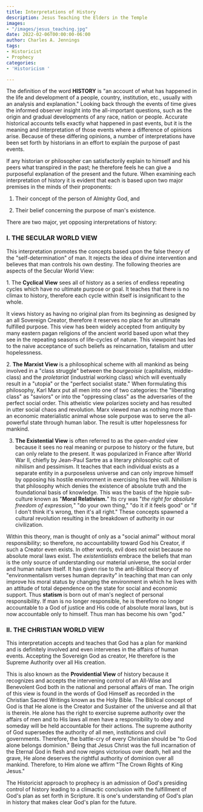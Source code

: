 ```yaml
---
title: Interpretations of History
description: Jesus Teaching the Elders in the Temple
images:
- "/images/jesus_teaching.jpg"
date: 2022-02-06T00:00:00-06:00
author: Charles A. Jennings
tags:
- Historicist
- Prophecy
categories:
- 'Historicism '

---
```

The definition of the word **HISTORY** is "an account of what has happened in the life and development of a people, country, institution, etc., usually with an analysis and explanation." Looking back through the events of time gives the informed observer insight into the all-important questions, such as the origin and gradual developments of any race, nation or people. Accurate historical accounts tells exactly what happened in past events, but it is the meaning and interpretation of those events where a difference of opinions arise. Because of these differing opinions, a number of interpretations have been set forth by historians in an effort to explain the purpose of past events.

If any historian or philosopher can satisfactorily explain to himself and his peers what transpired in the past; he therefore feels he can give a purposeful explanation of the present and the future. When examining each interpretation of history it is evident that each is based upon two major premises in the minds of their proponents: 

1. Their concept of the person of Almighty God, and 

2. Their belief concerning the purpose of man's existence. 

There are two major, yet opposing interpretations of history:

### I. THE SECULAR WORLD VIEW

This interpretation promotes the concepts based upon the false theory of the "self-determination" of man. It rejects the idea of divine intervention and believes that man controls his own destiny. The following theories are aspects of the Secular World View: 

1. The **Cyclical View** sees all of history as a series of endless repeating cycles which have no ultimate purpose or goal. It teaches that there is no climax to history, therefore each cycle within itself is insignificant to the whole.

It views history as having no original plan from its beginning as designed by an all Sovereign Creator, therefore it reserves no place for an ultimate fulfilled purpose. This view has been widely accepted from antiquity by many eastern pagan religions of the ancient world based upon what they see in the repeating seasons of life-cycles of nature. This viewpoint has led to the naive acceptance of such beliefs as reincarnation, fatalism and utter hopelessness. 

2. **The Marxist View** is a philosophical scheme with all mankind as being involved in a "class struggle" between the _bourgeoisie_ (capitalists, middle-class) and the _proletariat_ (industrial working class) which will eventually result in a "utopia" or the "perfect socialist state." When formulating this philosophy, Karl Marx put all men into one of two categories: the "liberating class" as "saviors" or into the "oppressing class" as the adversaries of the perfect social order. This atheistic view polarizes society and has resulted in utter social chaos and revolution. Marx viewed man as nothing more than an economic materialistic animal whose sole purpose was to serve the all-powerful state through human labor. The result is utter hopelessness for mankind. 

3. **The Existential View** is often referred to as the _open-ended_ view because it sees no real meaning or purpose to history or the future, but can only relate to the present. It was popularized in France after World War II, chiefly by Jean-Paul Sartre as a literary philosophic cult of nihilism and pessimism. It teaches that each individual exists as a separate entity in a purposeless universe and can only improve himself by opposing his hostile environment in exercising his free will. _Nihilism_ is that philosophy which denies the existence of absolute truth and the foundational basis of knowledge. This was the basis of the hippie sub-culture known as "**Moral Relativism.**" Its cry was "_the right for absolute freedom of expression,_" "do your own thing," "do it if it feels good" or "if I don't think it's wrong, then it's all right." These concepts spawned a cultural revolution resulting in the breakdown of authority in our civilization. 

Within this theory, man is thought of only as a "social animal" without moral responsibility; so therefore, no accountability toward God his Creator, if such a Creator even exists. In other words, evil does not exist because no absolute moral laws exist. The _existentialists_ embrace the beliefs that man is the only source of understanding our material universe, the social order and human nature itself. It has given rise to the anti-Biblical theory of "environmentalism verses human depravity" in teaching that man can only improve his moral status by changing the environment in which he lives with an attitude of total dependence on the state for social and economic support. Thus **statism** is born out of man's neglect of personal responsibility. If man is no longer responsible, he is therefore no longer accountable to a God of justice and His code of absolute moral laws, but is now accountable only to himself. Thus man has become his own "god." 

### II. THE CHRISTIAN WORLD VIEW

This interpretation accepts and teaches that God has a plan for mankind and is definitely involved and even intervenes in the affairs of human events. Accepting the Sovereign God as creator, He therefore is the Supreme Authority over all His creation.

This is also known as the **Providential View** of history because it recognizes and accepts the intervening control of an All-Wise and Benevolent God both in the national and personal affairs of man. The origin of this view is found in the words of God Himself as recorded in the Christian Sacred Writings known as the Holy Bible. The Biblical concept of God is that He alone is the Creator and Sustainer of the universe and all that is therein. He alone has the right to exercise supreme authority over the affairs of men and to His laws all men have a responsibility to obey and someday will be held accountable for their actions. The supreme authority of God supersedes the authority of all men, institutions and civil governments. Therefore, the battle-cry of every Christian should be "to God alone belongs dominion." Being that Jesus Christ was the full incarnation of the Eternal God in flesh and now reigns victorious over death, hell and the grave, He alone deserves the rightful authority of dominion over all mankind. Therefore, to Him alone we affirm "The Crown Rights of King Jesus." 

The Historicist approach to prophecy is an admission of God's presiding control of history leading to a climactic conclusion with the fulfillment of God's plan as set forth in Scripture. It is one's understanding of God's plan in history that makes clear God's plan for the future.